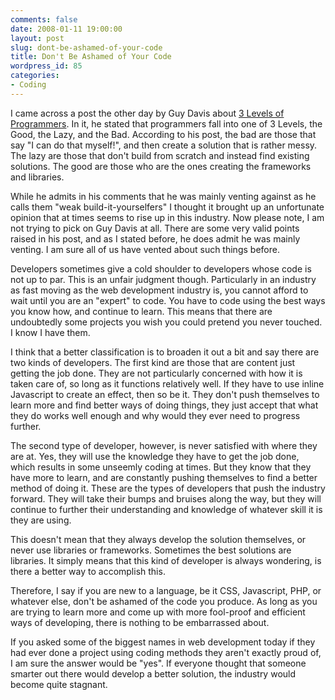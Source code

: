 ```yaml
---
comments: false
date: 2008-01-11 19:00:00
layout: post
slug: dont-be-ashamed-of-your-code
title: Don't Be Ashamed of Your Code
wordpress_id: 85
categories:
- Coding
---
```


I came across a post the other day by Guy Davis about [3 Levels of Programmers](http://www.guydavis.ca/log/view.jsp?id=1026). In it, he stated that programmers fall into one of 3 Levels, the Good, the Lazy, and the Bad. According to his post, the bad are those that say "I can do that myself!", and then create a solution that is rather messy. The lazy are those that don't build from scratch and instead find existing solutions. The good are those who are the ones creating the frameworks and libraries.

While he admits in his comments that he was mainly venting against as he calls them "weak build-it-yourselfers" I thought it brought up an unfortunate opinion that at times seems to rise up in this industry. Now please note, I am not trying to pick on Guy Davis at all. There are some very valid points raised in his post, and as I stated before, he does admit he was mainly venting. I am sure all of us have vented about such things before.

Developers sometimes give a cold shoulder to developers whose code is not up to par. This is an unfair judgment though. Particularly in an industry as fast moving as the web development industry is, you cannot afford to wait until you are an "expert" to code. You have to code using the best ways you know how, and continue to learn. This means that there are undoubtedly some projects you wish you could pretend you never touched. I know I have them.

I think that a better classification is to broaden it out a bit and say there are two kinds of developers. The first kind are those that are content just getting the job done. They are not particularly concerned with how it is taken care of, so long as it functions relatively well. If they have to use inline Javascript to create an effect, then so be it. They don't push themselves to learn more and find better ways of doing things, they just accept that what they do works well enough and why would they ever need to progress further.

The second type of developer, however, is never satisfied with where they are at. Yes, they will use the knowledge they have to get the job done, which results in some unseemly coding at times. But they know that they have more to learn, and are constantly pushing themselves to find a better method of doing it. These are the types of developers that push the industry forward. They will take their bumps and bruises along the way, but they will continue to further their understanding and knowledge of whatever skill it is they are using.

This doesn't mean that they always develop the solution themselves, or never use libraries or frameworks. Sometimes the best solutions are libraries. It simply means that this kind of developer is always wondering, is there a better way to accomplish this.

Therefore, I say if you are new to a language, be it CSS, Javascript, PHP, or whatever else, don't be ashamed of the code you produce. As long as you are trying to learn more and come up with more fool-proof and efficient ways of developing, there is nothing to be embarrassed about.

If you asked some of the biggest names in web development today if they had ever done a project using coding methods they aren't exactly proud of, I am sure the answer would be "yes". If everyone thought that someone smarter out there would develop a better solution, the industry would become quite stagnant.
